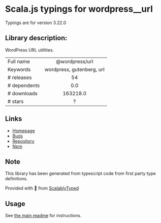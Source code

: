 
# Scala.js typings for wordpress__url

Typings are for version 3.22.0

## Library description:
WordPress URL utilities.

|                    |                 |
| ------------------ | :-------------: |
| Full name          | @wordpress/url |
| Keywords           | wordpress, gutenberg, url |
| # releases         | 54 |
| # dependents       | 0.0 |
| # downloads        | 163218.0 |
| # stars            | ? |

## Links
- [Homepage](https://github.com/WordPress/gutenberg/tree/HEAD/packages/url/README.md)
- [Bugs](https://github.com/WordPress/gutenberg/issues)
- [Repository](https://github.com/WordPress/gutenberg)
- [Npm](https://www.npmjs.com/package/%40wordpress%2Furl)
    


## Note
This library has been generated from typescript code from first party type definitions.

Provided with :purple_heart: from [ScalablyTyped](https://github.com/oyvindberg/ScalablyTyped)

## Usage
See [the main readme](../../readme.md) for instructions.


